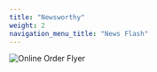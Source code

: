 ```yaml
---
title: "Newsworthy"
weight: 2
navigation_menu_title: "News Flash"
---
```


![Online Order Flyer](/images/brewfest25.jpg)

